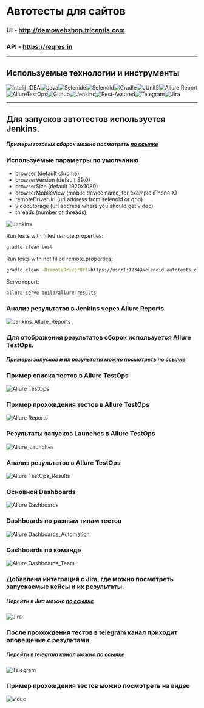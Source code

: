 # Автотесты для сайтов
### UI - http://demowebshop.tricentis.com
### API - https://reqres.in 
___
## Используемые технологии и инструменты
![Intelij_IDEA](img/icons/Intelij_IDEA.png)![Java](img/icons/Java.png)![Selenide](img/icons/Selenide.png)![Selenoid](img/icons/Selenoid.png)![Gradle](img/icons/Gradle.png)![JUnit5](img/icons/JUnit5.png)![Allure Report](img/icons/Allure_Report.png)![AllureTestOps](img/icons/AllureTestOps.png)![Github](img/icons/Github.png)![Jenkins](img/icons/Jenkins.png)![Rest-Assured](img/icons/Rest-Assured.png)![Telegram](img/icons/Telegram.png)![Jira](img/icons/Jira.png)
___

## Для запусков автотестов используется Jenkins.

##### Примеры готовых сборок можно посмотреть [по ссылке](https://jenkins.autotests.cloud/job/07-antonina1901-mcdonalds/)

### Используемые параметры по умолчанию

* browser (default chrome)
* browserVersion (default 89.0)
* browserSize (default 1920x1080)
* browserMobileView (mobile device name, for example iPhone X)
* remoteDriverUrl (url address from selenoid or grid)
* videoStorage (url address where you should get video)
* threads (number of threads)

![Jenkins](./img/Jenkins.png)

Run tests with filled remote.properties:

```bash
gradle clean test
```

Run tests with not filled remote.properties:

```bash
gradle clean -DremoteDriverUrl=https://user1:1234@selenoid.autotests.cloud/wd/hub/ -DvideoStorage=https://selenoid.autotests.cloud/video/ -Dthreads=1 test
```

Serve report:

```bash
allure serve build/allure-results
```

### Анализ результатов в Jenkins через Allure Reports

![Jenkins_Allure_Reports](./img/Jenkins_Allure_Reports.png)

### Для отображения результатов сборок используется Allure TestOps.

##### Примеры запусков и их результаты можно посмотреть [по ссылке](https://allure.autotests.cloud/project/564/dashboards)

### Пример списка тестов в Allure TestOps

![Allure TestOps](./img/Allure_TestOps.png)

### Пример прохождения тестов в Allure TestOps

![Allure Reports](./img/Allure_Reports.png)

### Результаты запусков Launches в Allure TestOps

![Allure_Launches](./img/Allure_Launches.png)

### Анализ результатов в Allure TestOps

![Allure TestOps_Results](./img/Allure_TestOps_Results.png)

### Основной Dashboards

![Allure Dashboards](img/Allure_Dashboards.png)

### Dashboards по разным типам тестов

![Allure Dashboards_Automation](./img/Allure_Dashboards_Automation.png)

### Dashboards по команде

![Allure Dashboards_Team](./img/Allure_Dashboards_Team.png)

### Добавлена интеграция с Jira, где можно посмотреть запускаемые кейсы и их результаты.

##### Перейти в Jira можно [по ссылке](https://jira.autotests.cloud/browse/HOMEWORK-256)

![Jira](./img/Jira.png)

### После прохождения тестов в telegram канал приходит оповещение с результами.

##### Перейти в telegram канал можно [по ссылке](https://t.me/joinchat/sMZ0AnmoWmVhNDVi)

![Telegram](img/Telegram.png)

### Пример прохождения тестов можно посмотреть на видео

![video](./img/video.gif)
